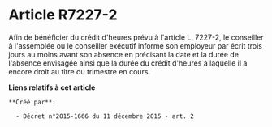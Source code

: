 # Article R7227-2

Afin de bénéficier du crédit d'heures prévu à l'article L. 7227-2, le conseiller à l'assemblée ou le conseiller exécutif
informe son employeur par écrit trois jours au moins avant son absence en précisant la date et la durée de l'absence
envisagée ainsi que la durée du crédit d'heures à laquelle il a encore droit au titre du trimestre en cours.

**Liens relatifs à cet article**

	**Créé par**:

	  - Décret n°2015-1666 du 11 décembre 2015 - art. 2

